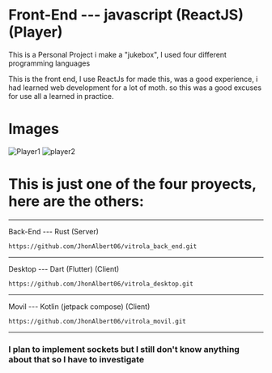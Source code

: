 # Front-End --- javascript (ReactJS) (Player)

This is a Personal Project i make a "jukebox", I used four different programming languages

This is the front end, I use ReactJs for made this, was a good experience, i had learned web development for a lot of moth. so this was a good excuses for use all a learned in practice.

# Images

![Player1](https://user-images.githubusercontent.com/79234293/225177615-250ada39-b7e6-4f81-9097-9381f00724ff.png)
![player2](https://user-images.githubusercontent.com/79234293/225177667-c84d2d3a-8031-4316-9bfd-5e24b54f5b85.png)


# This is just one of the four proyects, here are the others: 

----------------------------------------------------------------------
Back-End --- Rust (Server)

	https://github.com/JhonAlbert06/vitrola_back_end.git
----------------------------------------------------------------------
Desktop --- Dart (Flutter) (Client)

	https://github.com/JhonAlbert06/vitrola_desktop.git
----------------------------------------------------------------------
Movil --- Kotlin (jetpack compose) (Client)

	https://github.com/JhonAlbert06/vitrola_movil.git
----------------------------------------------------------------------

<h3>I plan to implement sockets but I still don't know anything about that so I have to investigate</h3>
